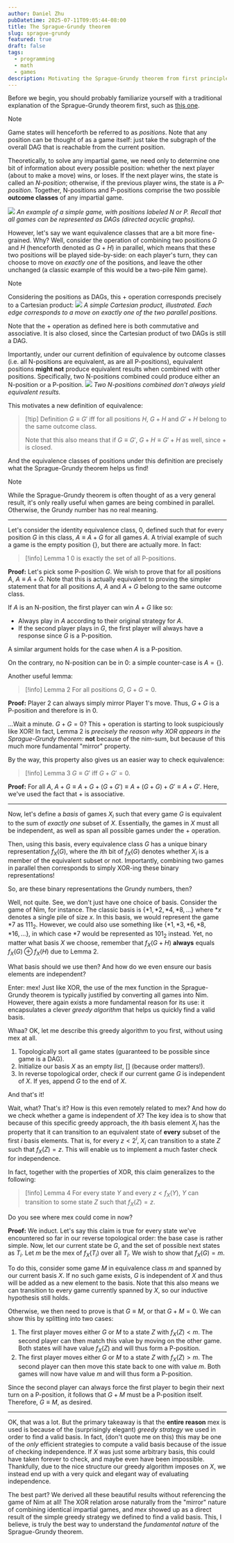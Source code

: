 ```yaml
---
author: Daniel Zhu
pubDatetime: 2025-07-11T09:05:44-08:00
title: The Sprague-Grundy theorem
slug: sprague-grundy
featured: true
draft: false
tags:
  - programming
  - math
  - games
description: Motivating the Sprague-Grundy theorem from first principles.
---
```

Before we begin, you should probably familiarize yourself with a traditional explanation of the Sprague-Grundy theorem first, such as [this one](https://cp-algorithms.com/game_theory/sprague-grundy-nim.html).

> [!Note]
> Game states will henceforth be referred to as *positions*. Note that any position can be thought of as a game itself: just take the subgraph of the overall DAG that is reachable from the current position.

Theoretically, to solve any impartial game, we need only to determine one bit of information about every possible position: whether the next player (about to make a move) wins, or loses. If the next player wins, the state is called an *N-position*; otherwise, if the previous player wins, the state is a *P-position*. Together, N-positions and P-positions comprise the two possible **outcome classes** of any impartial game.

![](../../assets/images/Pasted%20image%2020250711185348.png)
*An example of a simple game, with positions labeled N or P. Recall that all games can be represented as DAGs (directed acyclic graphs).*

However, let's say we want equivalence classes that are a bit more fine-grained. Why? Well, consider the operation of combining two positions $G$ and $H$ (henceforth denoted as $G + H$) in parallel, which means that these two positions will be played side-by-side: on each player's turn, they can choose to move on *exactly one* of the positions, and leave the other unchanged (a classic example of this would be a two-pile Nim game).

> [!Note]
> Considering the positions as DAGs, this $+$ operation corresponds precisely to a Cartesian product:
> ![](../../assets/images/Pasted%20image%2020250711190852.png)
> *A simple Cartesian product, illustrated. Each edge corresponds to a move on exactly one of the two parallel positions.*
>
> Note that the $+$ operation as defined here is both commutative and associative. It is also closed, since the Cartesian product of two DAGs is still a DAG.

Importantly, under our current definition of equivalence by outcome classes (i.e. all N-positions are equivalent, as are all P-positions), equivalent positions **might not** produce equivalent results when combined with other positions. Specifically, two N-positions combined could produce either an N-position or a P-position.
![](../../assets/images/Pasted%20image%2020250711203322.png)
*Two N-positions combined don't always yield equivalent results.*

This motivates a new definition of equivalence:
>[!tip] Definition
>$G \equiv G'$ iff for all positions $H$, $G + H$ and $G' + H$ belong to the same outcome class.
>
> Note that this also means that if $G \equiv G'$, $G + H \equiv G' + H$ as well, since $+$ is closed.

And the equivalence classes of positions under this definition are precisely what the Sprague-Grundy theorem helps us find!

>[!note]
> While the Sprague-Grundy theorem is often thought of as a very general result, it's only really useful when games are being combined in parallel. Otherwise, the Grundy number has no real meaning.

---
Let's consider the identity equivalence class, $0$, defined such that for every position $G$ in this class, $A \equiv A + G$ for all games $A$. A trivial example of such a game is the empty position $\{\}$, but there are actually more. In fact:

>[!info] Lemma 1
> $0$ is exactly the set of all P-positions.

**Proof:**
Let's pick some P-position $G$. We wish to prove that for all positions $A$, $A \equiv A + G$. Note that this is actually equivalent to proving the simpler statement that for all positions $A$, $A$ and $A + G$ belong to the same outcome class.

If $A$ is an N-position, the first player can win $A + G$ like so:
- Always play in $A$ according to their original strategy for $A$.
- If the second player plays in $G$, the first player will always have a response since $G$ is a P-position.

A similar argument holds for the case when $A$ is a P-position.

On the contrary, no N-position can be in $0$: a simple counter-case is $A = \{\}$.

Another useful lemma:
>[!info] Lemma 2
> For all positions $G$, $G + G = 0$.

**Proof:**
Player 2 can always simply mirror Player 1's move. Thus, $G + G$ is a P-position and therefore is in $0$.

...Wait a minute. $G + G = 0$? This $+$ operation is starting to look suspiciously like XOR! In fact, Lemma 2 is *precisely the reason why XOR appears in the Sprague-Grundy theorem:* **not** because of the nim-sum, but because of this much more fundamental "mirror" property.

By the way, this property also gives us an easier way to check equivalence:
>[!info] Lemma 3
> $G \equiv G'$ iff $G + G' = 0$.

**Proof:**
For all $A$, $A + G \equiv A + G + (G + G') \equiv A + (G + G) + G' \equiv A + G'$. Here, we've used the fact that $+$ is associative.

---

Now, let's define a *basis* of games $X_i$ such that every game $G$ is equivalent to the sum of *exactly one* subset of $X$. Essentially, the games in $X$ must all be independent, as well as span all possible games under the $+$ operation.

Then, using this basis, every equivalence class $G$ has a unique binary representation $f_X(G)$, where the $i$th bit of $f_X(G)$ denotes whether $X_i$ is a member of the equivalent subset or not. Importantly, combining two games in parallel then corresponds to simply XOR-ing these binary representations!

So, are these binary representations the Grundy numbers, then?

Well, not quite. See, we don't just have one choice of basis. Consider the game of Nim, for instance. The classic basis is $\{*1, *2, *4, *8,...\}$ where $*x$ denotes a single pile of size $x$. In this basis, we would represent the game $*7$ as $111_2$. However, we could also use something like $\{*1, *3, *6, *8, *16,...\}$, in which case $*7$ would be represented as $101_2$ instead. Yet, no matter what basis $X$ we choose, remember that $f_X(G + H)$ **always** equals $f_X(G) \oplus f_X(H)$ due to Lemma 2.

What basis should we use then? And how do we even ensure our basis elements are independent?

Enter: mex! Just like XOR, the use of the mex function in the Sprague-Grundy theorem is typically justified by converting all games into Nim. However, there again exists a more fundamental reason for its use: it encapsulates a clever *greedy algorithm* that helps us quickly find a valid basis.

Whaa? OK, let me describe this greedy algorithm to you first, without using mex at all.
1. Topologically sort all game states (guaranteed to be possible since game is a DAG).
2. Initialize our basis $X$ as an empty *list*, $[]$ (because order matters!).
3. In reverse topological order, check if our current game $G$ is independent of $X$. If yes, append $G$ to the end of $X$.

And that's it!

Wait, what? That's it? How is this even remotely related to mex? And how do we check whether a game is independent of $X$? The key idea is to show that because of this specific greedy approach, the $i$th basis element $X_i$ has the property that it can transition to an equivalent state of **every** subset of the first $i$ basis elements. That is, for every $z < 2^i$, $X_i$ can transition to a state $Z$ such that $f_X(Z) = z$. This will enable us to implement a much faster check for independence.

In fact, together with the properties of XOR, this claim generalizes to the following:
>[!info] Lemma 4
> For every state $Y$ and every $z < f_X(Y)$, $Y$ can transition to some state $Z$ such that $f_X(Z) = z$.

Do you see where mex could come in now?

**Proof:**
We induct. Let's say this claim is true for every state we've encountered so far in our reverse topological order: the base case is rather simple. Now, let our current state be $G$, and the set of possible next states as $T_i$. Let $m$ be the mex of $f_X(T_i)$ over all $T_i$. We wish to show that $f_X(G) = m$.

To do this, consider some game $M$ in equivalence class $m$ and spanned by our current basis $X$. If no such game exists, $G$ is independent of $X$ and thus will be added as a new element to the basis. Note that this also means we can transition to every game currently spanned by $X$, so our inductive hypothesis still holds.

Otherwise, we then need to prove is that $G \equiv M$, or that $G + M = 0$. We can show this by splitting into two cases:
1. The first player moves either $G$ or $M$ to a state $Z$ with $f_X(Z) < m$. The second player can then match this value by moving on the other game. Both states will have value $f_X(Z)$ and will thus form a P-position.
2. The first player moves either $G$ or $M$ to a state $Z$ with $f_X(Z) > m$. The second player can then move this state back to one with value $m$. Both games will now have value $m$ and will thus form a P-position.

Since the second player can always force the first player to begin their next turn on a P-position, it follows that $G + M$ must be a P-position itself. Therefore, $G \equiv M$, as desired.

---
OK, that was a lot. But the primary takeaway is that the **entire reason** mex is used is because of the (surprisingly elegant) *greedy strategy* we used in order to find a valid basis. In fact, (don't quote me on this) this may be one of the *only* efficient strategies to compute a valid basis because of the issue of checking independence. If $X$ was just some arbitrary basis, this could have taken forever to check, and maybe even have been impossible. Thankfully, due to the nice structure our greedy algorithm imposes on $X$, we instead end up with a very quick and elegant way of evaluating independence.

The best part? We derived all these beautiful results without referencing the game of Nim at all! The XOR relation arose naturally from the "mirror" nature of combining identical impartial games, and *mex* showed up as a direct result of the simple greedy strategy we defined to find a valid basis. This, I believe, is truly the best way to understand the *fundamental nature* of the Sprague-Grundy theorem.
